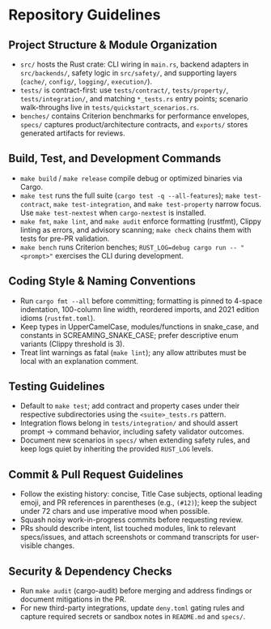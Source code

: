 # Repository Guidelines

## Project Structure & Module Organization
- `src/` hosts the Rust crate: CLI wiring in `main.rs`, backend adapters in `src/backends/`, safety logic in `src/safety/`, and supporting layers (`cache/`, `config/`, `logging/`, `execution/`).
- `tests/` is contract-first: use `tests/contract/`, `tests/property/`, `tests/integration/`, and matching `*_tests.rs` entry points; scenario walk-throughs live in `tests/quickstart_scenarios.rs`.
- `benches/` contains Criterion benchmarks for performance envelopes, `specs/` captures product/architecture contracts, and `exports/` stores generated artifacts for reviews.

## Build, Test, and Development Commands
- `make build` / `make release` compile debug or optimized binaries via Cargo.
- `make test` runs the full suite (`cargo test -q --all-features`); `make test-contract`, `make test-integration`, and `make test-property` narrow focus. Use `make test-nextest` when `cargo-nextest` is installed.
- `make fmt`, `make lint`, and `make audit` enforce formatting (rustfmt), Clippy linting as errors, and advisory scanning; `make check` chains them with tests for pre-PR validation.
- `make bench` runs Criterion benches; `RUST_LOG=debug cargo run -- "<prompt>"` exercises the CLI during development.

## Coding Style & Naming Conventions
- Run `cargo fmt --all` before committing; formatting is pinned to 4-space indentation, 100-column line width, reordered imports, and 2021 edition idioms (`rustfmt.toml`).
- Keep types in UpperCamelCase, modules/functions in snake_case, and constants in SCREAMING_SNAKE_CASE; prefer descriptive enum variants (Clippy threshold is 3).
- Treat lint warnings as fatal (`make lint`); any allow attributes must be local with an explanation comment.

## Testing Guidelines
- Default to `make test`; add contract and property cases under their respective subdirectories using the `<suite>_tests.rs` pattern.
- Integration flows belong in `tests/integration/` and should assert prompt → command behavior, including safety validator outcomes.
- Document new scenarios in `specs/` when extending safety rules, and keep logs quiet by inheriting the provided `RUST_LOG` levels.

## Commit & Pull Request Guidelines
- Follow the existing history: concise, Title Case subjects, optional leading emoji, and PR references in parentheses (e.g., `(#12)`); keep the subject under 72 chars and use imperative mood when possible.
- Squash noisy work-in-progress commits before requesting review.
- PRs should describe intent, list touched modules, link to relevant specs/issues, and attach screenshots or command transcripts for user-visible changes.

## Security & Dependency Checks
- Run `make audit` (cargo-audit) before merging and address findings or document mitigations in the PR.
- For new third-party integrations, update `deny.toml` gating rules and capture required secrets or sandbox notes in `README.md` and `specs/`.
